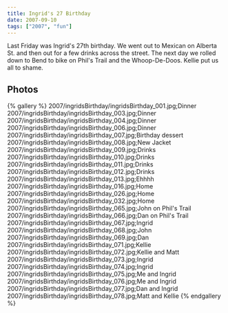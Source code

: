 ```yaml
---
title: Ingrid's 27 Birthday
date: 2007-09-10
tags: ["2007", "fun"]
---
```

Last Friday was Ingrid's 27th birthday.  We went out to Mexican on Alberta St. and then out for a few drinks across the street.  The next day we rolled down to Bend to bike on Phil's Trail and the Whoop-De-Doos.  Kellie put us all to shame.

## Photos 

{% gallery %} 
2007/ingridsBirthday/ingridsBirthday_001.jpg;Dinner
2007/ingridsBirthday/ingridsBirthday_003.jpg;Dinner
2007/ingridsBirthday/ingridsBirthday_004.jpg;Dinner
2007/ingridsBirthday/ingridsBirthday_006.jpg;Dinner
2007/ingridsBirthday/ingridsBirthday_007.jpg;Birthday dessert
2007/ingridsBirthday/ingridsBirthday_008.jpg;New Jacket
2007/ingridsBirthday/ingridsBirthday_009.jpg;Drinks
2007/ingridsBirthday/ingridsBirthday_010.jpg;Drinks
2007/ingridsBirthday/ingridsBirthday_011.jpg;Drinks
2007/ingridsBirthday/ingridsBirthday_012.jpg;Drinks
2007/ingridsBirthday/ingridsBirthday_013.jpg;Ehhhh
2007/ingridsBirthday/ingridsBirthday_016.jpg;Home
2007/ingridsBirthday/ingridsBirthday_026.jpg;Home
2007/ingridsBirthday/ingridsBirthday_032.jpg;Home
2007/ingridsBirthday/ingridsBirthday_065.jpg;John on Phil's Trail
2007/ingridsBirthday/ingridsBirthday_066.jpg;Dan on Phil's Trail
2007/ingridsBirthday/ingridsBirthday_067.jpg;Ingrid
2007/ingridsBirthday/ingridsBirthday_068.jpg;John
2007/ingridsBirthday/ingridsBirthday_069.jpg;Dan
2007/ingridsBirthday/ingridsBirthday_071.jpg;Kellie
2007/ingridsBirthday/ingridsBirthday_072.jpg;Kellie and Matt
2007/ingridsBirthday/ingridsBirthday_073.jpg;Ingrid
2007/ingridsBirthday/ingridsBirthday_074.jpg;Ingrid
2007/ingridsBirthday/ingridsBirthday_075.jpg;Me and Ingrid
2007/ingridsBirthday/ingridsBirthday_076.jpg;Me and Ingrid
2007/ingridsBirthday/ingridsBirthday_077.jpg;Dan and Ingrid
2007/ingridsBirthday/ingridsBirthday_078.jpg;Matt and Kellie
{% endgallery %}
